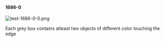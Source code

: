 #### 1686-0
![test-1686-0-0.png](https://github.com/lil-lab/nlvr/raw/master/nlvr/test/images/3/test-1686-0-0.png "test-1686-0-0.png")

Each grey box contains atleast two objects of different color touching the edge